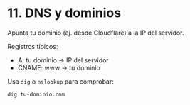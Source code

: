 # 11. DNS y dominios

Apunta tu dominio (ej. desde Cloudflare) a la IP del servidor.

Registros típicos:
- A: tu dominio → IP del servidor
- CNAME: www → tu dominio

Usa `dig` o `nslookup` para comprobar:
```bash
dig tu-dominio.com
```
